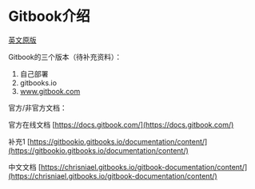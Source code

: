 # Gitbook介绍

[英文原版](https://docs.gitbook.com/)



Gitbook的三个版本（待补充资料）：

1. 自己部署
2. gitbooks.io
3. www.gitbook.com

官方/非官方文档：

官方在线文档 [https://docs.gitbook.com/](https://docs.gitbook.com/) 

补充1 [https://gitbookio.gitbooks.io/documentation/content/](https://gitbookio.gitbooks.io/documentation/content/)

中文文档 [https://chrisniael.gitbooks.io/gitbook-documentation/content/](https://chrisniael.gitbooks.io/gitbook-documentation/content/)

